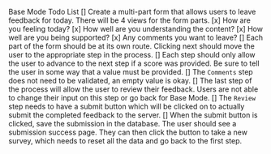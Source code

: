 Base Mode Todo List
[]  Create a multi-part form that allows users to leave feedback for today. 
There will be 4 views for the form parts.
    [x]  How are you feeling today?
    [x]  How well are you understanding the content?
    [x]  How well are you being supported?
    [x]  Any comments you want to leave?
[]  Each part of the form should be at its own route. Clicking next should move the user to the appropriate step in the process.
[]  Each step should only allow the user to advance to the next step if a score was provided. Be sure to tell the user in some way that a value must be provided.
[]  The `Comments` step does not need to be validated, an empty value is okay.
[]  The last step of the process will allow the user to review their feedback. Users are not able to change their input on this step or go back for Base Mode.
[]  The `Review` step needs to have a submit button which will be clicked on to actually submit the completed feedback to the server.
[]  When the submit button is clicked, save the submission in the database. The user should see a submission success page. They can then click the button to take a new survey, which needs to reset all the data and go back to the first step.